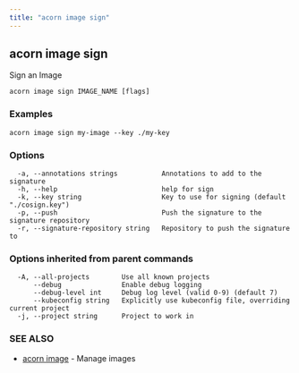 ```yaml
---
title: "acorn image sign"
---
```

## acorn image sign

Sign an Image

```
acorn image sign IMAGE_NAME [flags]
```

### Examples

```
acorn image sign my-image --key ./my-key
```

### Options

```
  -a, --annotations strings           Annotations to add to the signature
  -h, --help                          help for sign
  -k, --key string                    Key to use for signing (default "./cosign.key")
  -p, --push                          Push the signature to the signature repository
  -r, --signature-repository string   Repository to push the signature to
```

### Options inherited from parent commands

```
  -A, --all-projects        Use all known projects
      --debug               Enable debug logging
      --debug-level int     Debug log level (valid 0-9) (default 7)
      --kubeconfig string   Explicitly use kubeconfig file, overriding current project
  -j, --project string      Project to work in
```

### SEE ALSO

* [acorn image](acorn_image.md)	 - Manage images

